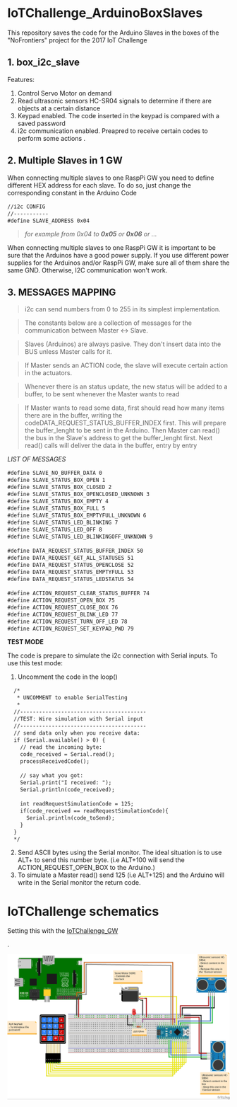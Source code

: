 # IoTChallenge_ArduinoBoxSlaves
This repository saves the code for the Arduino Slaves in the boxes of the "NoFrontiers" project for the 2017 IoT Challenge


## 1. box_i2c_slave
Features:
1. Control Servo Motor on demand
2. Read ultrasonic sensors HC-SR04 signals to determine if there are objects at a certain distance
3. Keypad enabled. The code inserted in the keypad is compared with a saved password
4. i2c communication enabled. Preapred to receive certain codes to perform some actions
.

## 2. Multiple Slaves in 1 GW
When connecting multiple slaves to one RaspPi GW you need to define different HEX address for each slave. To do so, just change the corresponding constant in the Arduino Code
```
//i2c CONFIG
//-----------
#define SLAVE_ADDRESS 0x04
```

> *for example from 0x04 to **0x05** or **0x06** or ...* 

When connecting multiple slaves to one RaspPi GW it is important to be sure that the Arduinos have a good power supply. If you use different power supplies for the Arduinos and/or RaspPi GW, make sure all of them share the same GND. Otherwise, I2C communication won't work.

## 3. MESSAGES MAPPING
> i2c can send numbers from 0 to 255 in its simplest implementation. 

> The constants below are a collection of messages for the communication between Master <-> Slave. 

> Slaves (Arduinos) are always pasive. They don't insert data into the BUS unless Master calls for it. 

> If Master sends an ACTION code, the slave will execute certain action in the actuators. 

> Whenever there is an status update, the new status will be added to a buffer, to be sent whenever the Master wants to read

> If Master wants to read some data, first should read how many items there are in the buffer, writing the codeDATA_REQUEST_STATUS_BUFFER_INDEX first. This will prepare the buffer_lenght to be sent in the Arduino. Then Master can read() the bus in the Slave's address to get the buffer_lenght first. Next read() calls will deliver the data in the buffer, entry by entry 


*LIST OF MESSAGES*

```
#define SLAVE_NO_BUFFER_DATA 0
#define SLAVE_STATUS_BOX_OPEN 1
#define SLAVE_STATUS_BOX_CLOSED 2
#define SLAVE_STATUS_BOX_OPENCLOSED_UNKNOWN 3
#define SLAVE_STATUS_BOX_EMPTY 4
#define SLAVE_STATUS_BOX_FULL 5
#define SLAVE_STATUS_BOX_EMPTYFULL_UNKNOWN 6
#define SLAVE_STATUS_LED_BLINKING 7
#define SLAVE_STATUS_LED_OFF 8
#define SLAVE_STATUS_LED_BLINKINGOFF_UNKNOWN 9

#define DATA_REQUEST_STATUS_BUFFER_INDEX 50
#define DATA_REQUEST_GET_ALL_STATUSES 51
#define DATA_REQUEST_STATUS_OPENCLOSE 52
#define DATA_REQUEST_STATUS_EMPTYFULL 53
#define DATA_REQUEST_STATUS_LEDSTATUS 54

#define ACTION_REQUEST_CLEAR_STATUS_BUFFER 74
#define ACTION_REQUEST_OPEN_BOX 75
#define ACTION_REQUEST_CLOSE_BOX 76
#define ACTION_REQUEST_BLINK_LED 77
#define ACTION_REQUEST_TURN_OFF_LED 78
#define ACTION_REQUEST_SET_KEYPAD_PWD 79
```


**TEST MODE**

The code is prepare to simulate the i2c connection with Serial inputs. To use this test mode:<br>
1. Uncomment the code in the loop()
```
  /*
   * UNCOMMENT to enable SerialTesting
   * 
  //----------------------------------------
  //TEST: Wire simulation with Serial input
  //----------------------------------------
  // send data only when you receive data:
  if (Serial.available() > 0) {
    // read the incoming byte:
    code_received = Serial.read();
    processReceivedCode();
  
    // say what you got:
    Serial.print("I received: ");
    Serial.println(code_received);

    int readRequestSimulationCode = 125;
    if(code_received == readRequestSimulationCode){
      Serial.println(code_toSend);
    }
  }
  */
```
2. Send ASCII bytes using the Serial monitor. The ideal situation is to use ALT+<codeNumber> to send this number byte. (i.e ALT+100 will send the ACTION_REQUEST_OPEN_BOX to the Arduino.)
3. To simulate a Master read() send 125 (i.e ALT+125) and the Arduino will write in the Serial monitor the return code.
  
  
# IoTChallenge schematics

Setting this with the [IoTChallenge_GW](https://github.com/rafachurre/IoTChallenge_RaspPiGateway)

.

![](https://raw.githubusercontent.com/rafachurre/IoTChallenge_ArduinoBoxSlaves/master/Arduino_Keypad4x4_Servo_Ultrasounds_schematics_bb.jpg)
